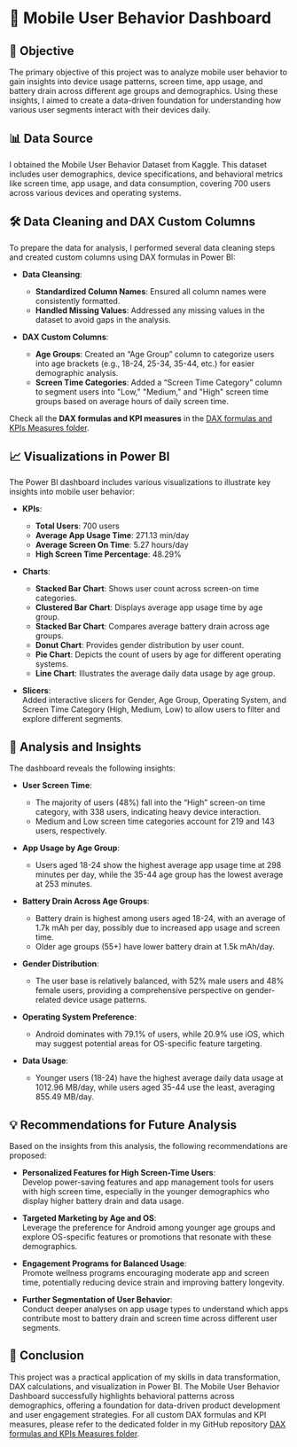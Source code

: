 # 📱 Mobile User Behavior Dashboard

## 🎯 Objective  
The primary objective of this project was to analyze mobile user behavior to gain insights into device usage patterns, screen time, app usage, and battery drain across different age groups and demographics. Using these insights, I aimed to create a data-driven foundation for understanding how various user segments interact with their devices daily.

## 📊 Data Source  
I obtained the Mobile User Behavior Dataset from Kaggle. This dataset includes user demographics, device specifications, and behavioral metrics like screen time, app usage, and data consumption, covering 700 users across various devices and operating systems.

## 🛠️ Data Cleaning and DAX Custom Columns  
To prepare the data for analysis, I performed several data cleaning steps and created custom columns using DAX formulas in Power BI:

- **Data Cleansing**:  
   - **Standardized Column Names**: Ensured all column names were consistently formatted.
   - **Handled Missing Values**: Addressed any missing values in the dataset to avoid gaps in the analysis.
  
- **DAX Custom Columns**:  
   - **Age Groups**: Created an “Age Group” column to categorize users into age brackets (e.g., 18-24, 25-34, 35-44, etc.) for easier demographic analysis.
   - **Screen Time Categories**: Added a “Screen Time Category” column to segment users into "Low," "Medium," and "High" screen time groups based on average hours of daily screen time.

Check all the **DAX formulas and KPI measures** in the [DAX formulas and KPIs Measures folder](./DAX%20formulas%20and%20KPIs%20Measures).

## 📈 Visualizations in Power BI  
The Power BI dashboard includes various visualizations to illustrate key insights into mobile user behavior:

- **KPIs**:
   - **Total Users**: 700 users
   - **Average App Usage Time**: 271.13 min/day
   - **Average Screen On Time**: 5.27 hours/day
   - **High Screen Time Percentage**: 48.29%

- **Charts**:
   - **Stacked Bar Chart**: Shows user count across screen-on time categories.
   - **Clustered Bar Chart**: Displays average app usage time by age group.
   - **Stacked Bar Chart**: Compares average battery drain across age groups.
   - **Donut Chart**: Provides gender distribution by user count.
   - **Pie Chart**: Depicts the count of users by age for different operating systems.
   - **Line Chart**: Illustrates the average daily data usage by age group.

- **Slicers**:  
   Added interactive slicers for Gender, Age Group, Operating System, and Screen Time Category (High, Medium, Low) to allow users to filter and explore different segments.

## 📝 Analysis and Insights  
The dashboard reveals the following insights:

- **User Screen Time**:  
   - The majority of users (48%) fall into the “High” screen-on time category, with 338 users, indicating heavy device interaction.
   - Medium and Low screen time categories account for 219 and 143 users, respectively.

- **App Usage by Age Group**:  
   - Users aged 18-24 show the highest average app usage time at 298 minutes per day, while the 35-44 age group has the lowest average at 253 minutes.

- **Battery Drain Across Age Groups**:  
   - Battery drain is highest among users aged 18-24, with an average of 1.7k mAh per day, possibly due to increased app usage and screen time.
   - Older age groups (55+) have lower battery drain at 1.5k mAh/day.

- **Gender Distribution**:  
   - The user base is relatively balanced, with 52% male users and 48% female users, providing a comprehensive perspective on gender-related device usage patterns.

- **Operating System Preference**:  
   - Android dominates with 79.1% of users, while 20.9% use iOS, which may suggest potential areas for OS-specific feature targeting.

- **Data Usage**:  
   - Younger users (18-24) have the highest average daily data usage at 1012.96 MB/day, while users aged 35-44 use the least, averaging 855.49 MB/day.

## 💡 Recommendations for Future Analysis  
Based on the insights from this analysis, the following recommendations are proposed:

- **Personalized Features for High Screen-Time Users**:  
   Develop power-saving features and app management tools for users with high screen time, especially in the younger demographics who display higher battery drain and data usage.

- **Targeted Marketing by Age and OS**:  
   Leverage the preference for Android among younger age groups and explore OS-specific features or promotions that resonate with these demographics.

- **Engagement Programs for Balanced Usage**:  
   Promote wellness programs encouraging moderate app and screen time, potentially reducing device strain and improving battery longevity.

- **Further Segmentation of User Behavior**:  
   Conduct deeper analyses on app usage types to understand which apps contribute most to battery drain and screen time across different user segments.

## 🚀 Conclusion  
This project was a practical application of my skills in data transformation, DAX calculations, and visualization in Power BI. The Mobile User Behavior Dashboard successfully highlights behavioral patterns across demographics, offering a foundation for data-driven product development and user engagement strategies. For all custom DAX formulas and KPI measures, please refer to the dedicated folder in my GitHub repository [DAX formulas and KPIs Measures folder](./DAX%20formulas%20and%20KPIs%20Measures).

